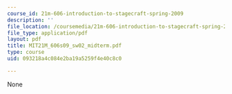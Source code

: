 ```yaml
---
course_id: 21m-606-introduction-to-stagecraft-spring-2009
description: ''
file_location: /coursemedia/21m-606-introduction-to-stagecraft-spring-2009/093218a4c084e2ba19a5259f4e40c8c0_MIT21M_606s09_sw02_midterm.pdf
file_type: application/pdf
layout: pdf
title: MIT21M_606s09_sw02_midterm.pdf
type: course
uid: 093218a4c084e2ba19a5259f4e40c8c0

---
```

None